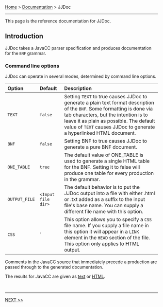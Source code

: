 [Home](../index.md) > [Documentation](index.md) > JJDoc

---

This page is the reference documentation for JJDoc.

## <a name="introduction"></a>Introduction

JJDoc takes a JavaCC parser specification and produces documentation for the `BNF` grammar.

### <a name="cli"></a>Command line options

JJDoc can operate in several modes, determined by command line options.

| Option | Default | Description |
| :--- | :--- | :--- |
| `TEXT` | `false` | Setting `TEXT` to true causes JJDoc to generate a plain text format description of the `BNF`. Some formatting is done via tab characters, but the intention is to leave it as plain as possible. The default value of `TEXT` causes JJDoc to generate a hyperlinked HTML document.|
| `BNF` | `false` | Setting BNF to true causes JJDoc to generate a pure BNF document.|
| `ONE_TABLE` | `true` | The default value of ONE_TABLE is used to generate a single HTML table for the BNF. Setting it to false will produce one table for every production in the grammar.|
| `OUTPUT_FILE` | `<Input file dir>` | The default behavior is to put the JJDoc output into a file with either .html or .txt added as a suffix to the input file's base name. You can supply a different file name with this option.|
| `CSS` | `<CSS file name> | This option allows you to specify a `CSS` file name. If you supply a file name in this option it will appear in a `LINK` element in the `HEAD` section of the file. This option only applies to HTML output.|

Comments in the JavaCC source that immediately precede a production are passed through to the generated documentation.

The results for JavaCC are given as [text](#javacc.txt) or [HTML](#javacc.html).

<br>

---

[NEXT >>](.md)

<br>
